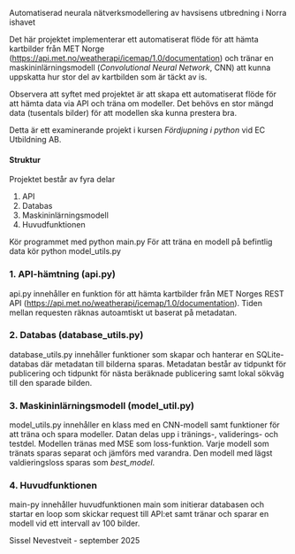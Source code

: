 Automatiserad neurala nätverksmodellering av havsisens utbredning i Norra ishavet

Det här projektet implementerar ett automatiserat flöde för att hämta kartbilder från MET Norge (https://api.met.no/weatherapi/icemap/1.0/documentation)
och tränar en maskininlärningsmodell (*Convolutional Neural Network*, CNN) att kunna uppskatta hur stor del av kartbilden som är täckt av is.

Observera att syftet med projektet är att skapa ett automatiserat flöde för att hämta data via API och träna om modeller.
Det behövs en stor mängd data (tusentals bilder) för att modellen ska kunna prestera bra.

Detta är ett examinerande projekt i kursen *Fördjupning i python* vid EC Utbildning AB.

#### Struktur
Projektet består av fyra delar
1. API
2. Databas
3. Maskininlärningsmodell
4. Huvudfunktionen

Kör programmet med python main.py
För att träna en modell på befintlig data kör python model_utils.py

### 1. API-hämtning (api.py)
api.py innehåller en funktion för att hämta kartbilder från MET Norges REST API (https://api.met.no/weatherapi/icemap/1.0/documentation).
Tiden mellan requesten räknas autoamtiskt ut baserat på metadatan.

### 2. Databas (database_utils.py)
database_utils.py innehåller funktioner som skapar och hanterar en SQLite-databas där metadatan till bilderna sparas.
Metadatan består av tidpunkt för publicering och tidpunkt för nästa beräknade publicering samt lokal sökväg till den sparade bilden.

### 3. Maskininlärningsmodell (model_util.py)
model_utils.py innehåller en klass med en CNN-modell samt funktioner för att träna och spara modeller.
Datan delas upp i tränings-, validerings- och testdel. Modellen tränas med MSE som loss-funktion.
Varje modell som tränats sparas separat och jämförs med varandra. Den modell med lägst valdieringsloss sparas som *best_model*.

### 4. Huvudfunktionen
main-py innehåller huvudfunktionen main som initierar databasen och startar en loop som skickar
request till API:et samt tränar och sparar en modell vid ett intervall av 100 bilder.

Sissel Nevestveit - september 2025
